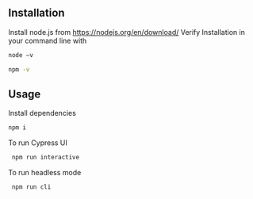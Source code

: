 ## Installation

Install node.js from https://nodejs.org/en/download/
Verify Installation in your command line with 
```bash
node –v
```
```bash
npm -v
```


## Usage
Install dependencies
```javascript
npm i
```
To run Cypress UI
```javascript
 npm run interactive
```
To run headless mode
```javascript
 npm run cli
```
